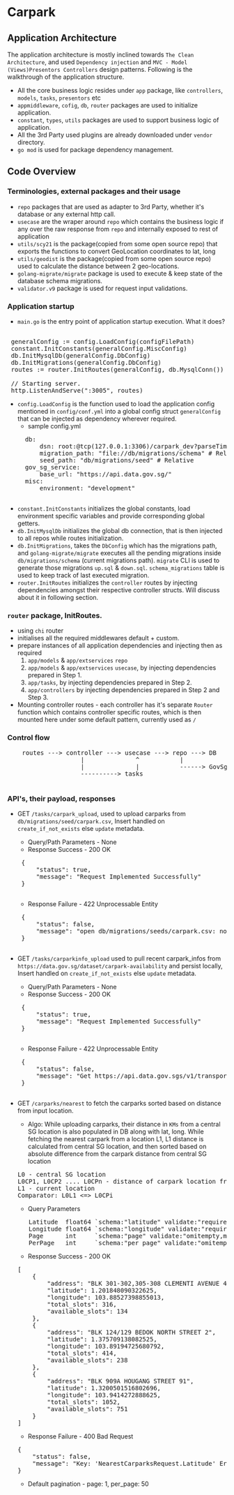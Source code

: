 # Carpark

## Application Architecture

The application architecture is mostly inclined towards `The Clean Architecture`, 
and used `Dependency injection` and `MVC - Model (Views)Presentors Controllers` design patterns. 
Following is the walkthrough of the application structure.
* All the core business logic resides under `app` package, like `controllers`, `models`, `tasks`, `presentors` etc
* `appmiddleware`, `cofig`, `db`, `router` packages are used to initialize application.
* `constant`, `types`, `utils` packages are used to support business logic of application.
* All the 3rd Party used plugins are already downloaded under `vendor` directory.
* `go mod` is used for package dependency management. 

## Code Overview

### Terminologies, external packages and their usage 
* `repo` packages that are used as adapter to 3rd Party, whether it's database or any 
external http call. 
* `usecase` are the wraper around `repo` which contains the business logic if any over the raw response
from `repo` and internally exposed to rest of application
* `utils/scy21` is the package(copied from some open source repo) that exports the functions to convert GeoLocation 
coordinates to lat, long
* `utils/geodist` is the package(copied from some open source repo) used to calculate the distance between 2 geo-locations. 
* `golang-migrate/migrate` package is used to execute & keep state of the database schema migrations.
* `validator.v9` package is used for request input validations.

### Application startup
* `main.go` is the entry point of application startup execution. What it does?
<pre> 
 generalConfig := config.LoadConfig(configFilePath)
 constant.InitConstants(generalConfig.MiscConfig)
 db.InitMysqlDb(generalConfig.DbConfig)
 db.InitMigrations(generalConfig.DbConfig)
 routes := router.InitRoutes(generalConfig, db.MysqlConn())

 // Starting server.
 http.ListenAndServe(":3005", routes)
</pre>

* `config.LoadConfig` is the function used to load the application config mentioned in `config/conf.yml` into a global 
config struct `generalConfig` that can be injected as dependency wherever required.
    * sample config.yml
    <pre>
    db:
        dsn: root:@tcp(127.0.0.1:3306)/carpark_dev?parseTime=true
        migration_path: "file://db/migrations/schema" # Relative
        seed_path: "db/migrations/seed" # Relative
    gov_sg_service:
        base_url: "https://api.data.gov.sg/"
    misc:
        environment: "development"
    </pre>   
* `constant.InitConstants` initializes the global constants, load environment specific variables and provide corresponding 
global getters.
* `db.InitMysqlDb` initializes the global db connection, that is then injected to all repos while routes initialization.
* `db.InitMigrations`, takes the `DbConfig` which has the migrations path, and `golang-migrate/migrate` executes all the 
pending migrations inside `db/migrations/schema` (current migrations path). `migrate` CLI is used to generate those 
migrations `up.sql` & `down.sql`. `schema_migrations` table is used to keep track of last executed migration.
* `router.InitRoutes` initializes the `controller` routes by injecting dependencies amongst their respective controller structs.
Will discuss about it in following section.

 ### `router` package, InitRoutes.
 * using `chi` router
 * initialises all the required middlewares default + custom.
 * prepare instances of all application dependencies and injecting then as required
    1. `app/models` & `app/extservices` `repo`
    2. `app/models` & `app/extservices` `usecase`, by injecting dependencies prepared in Step 1.
    3. `app/tasks`, by injecting dependencies prepared in Step 2.
    4. `app/controllers` by injecting dependencies prepared in Step 2 and Step 3.
 * Mounting controller routes - each controller has it's separate `Router` function which contains controller specific 
    routes, which is then mounted here under some default pattern, currently used as `/`
 
 ### Control flow
 <pre>
    routes ---> controller ---> usecase ---> repo ---> DB
                    |              ^           |
                    |              |           ------> GovSg
                    ----------> tasks  
 </pre> 
 
 ### API's, their payload, responses
 * GET `/tasks/carpark_upload`, used to upload carparks from `db/migrations/seed/carpark.csv`, Insert handled on 
 `create_if_not_exists` else `update` metadata.
    * Query/Path Parameters - None
    * Response Success - 200 OK
    <pre>
    {
        "status": true,
        "message": "Request Implemented Successfully"
    }
    </pre>
    
    * Response Failure - 422 Unprocessable Entity
    <pre>
    {
        "status": false,
        "message": "open db/migrations/seeds/carpark.csv: no such file or directory"
    }
    </pre>
 * GET `/tasks/carparkinfo_upload` used to pull recent carpark_infos from `https://data.gov.sg/dataset/carpark-availability` and
 persist locally, Insert handled on `create_if_not_exists` else `update` metadata.
    * Query/Path Parameters - None
    * Response Success - 200 OK
    <pre>
    {
        "status": true,
        "message": "Request Implemented Successfully"
    }
    </pre>
    
    * Response Failure - 422 Unprocessable Entity
    <pre>
    {
        "status": false,
        "message": "Get https://api.data.gov.sgs/v1/transport/carpark-availability: dial tcp: lookup api.data.gov.sgs: no such host"
    }
    </pre>
 *  GET `/carparks/nearest` to fetch the carparks sorted based on distance from input location. 
    * Algo: While uploading carparks, their distance in `KMs` from a central SG location is also populated in DB along with lat, long.
      While fetching the nearest carpark from a location L1, L1 distance is calculated from central SG location, and then sorted based 
      on absolute difference from the carpark distance from central SG location
    <pre>
    L0 - central SG location
    L0CP1, L0CP2 .... L0CPn - distance of carpark location from L0 in KMs
    L1 - current location
    Comparator: L0L1 <=> L0CPi 
    </pre>
    * Query Parameters
    <pre>
       Latitude  float64 `schema:"latitude" validate:"required"`
	   Longitude float64 `schema:"longitude" validate:"required"`
	   Page      int     `schema:"page" validate:"omitempty,min=1"`
	   PerPage   int     `schema:"per_page" validate:"omitempty,min=1"`
    </pre>
    * Response Success - 200 OK
    <pre>
    [
        {
            "address": "BLK 301-302,305-308 CLEMENTI AVENUE 4",
            "latitude": 1.201848090322625,
            "longitude": 103.88527398855013,
            "total_slots": 316,
            "available_slots": 134
        },
        {
            "address": "BLK 124/129 BEDOK NORTH STREET 2",
            "latitude": 1.375709138082525,
            "longitude": 103.89194725680792,
            "total_slots": 414,
            "available_slots": 238
        },
        {
            "address": "BLK 909A HOUGANG STREET 91",
            "latitude": 1.3200501516802696,
            "longitude": 103.9414272888625,
            "total_slots": 1052,
            "available_slots": 751
        }
    ]
    </pre>
    
    * Response Failure - 400 Bad Request
    <pre>
    {
        "status": false,
        "message": "Key: 'NearestCarparksRequest.Latitude' Error:Field validation for 'Latitude' failed on the 'required' tag"
    }
    </pre>
    * Default pagination - page: 1, per_page: 50

  